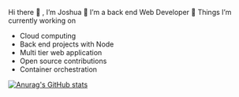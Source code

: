 Hi there 👋 , I’m Joshua
👀 I’m a back end Web Developer
🌱 Things I’m currently working on
 - Cloud computing
 - Back end projects with Node
 - Multi tier web application
 - Open source contributions
 - Container orchestration

[![Anurag's GitHub stats](https://github-readme-stats.vercel.app/api?username=JoshuaMonyei&count_private=true&show_icons=true&theme=merko)](https://github.com/anuraghazra/github-readme-stats)

<!--- 💞️ I’m looking to collaborate on ...
- 📫 How to reach me ... 

JoshuaMonyei/JoshuaMonyei is a ✨ special ✨ repository because its `README.md` (this file) appears on your GitHub profile.
You can click the Preview link to take a look at your changes.
--->
